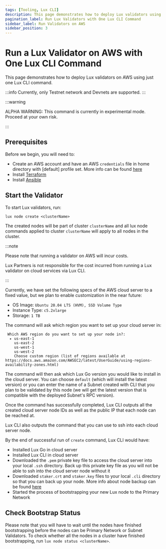 ```yaml
---
tags: [Tooling, Lux CLI]
description: This page demonstrates how to deploy Lux validators using just one Lux CLI command.
pagination_label: Run Lux Validators with One Lux CLI Command
sidebar_label: Run Validators on AWS
sidebar_position: 3
---
```


# Run a Lux Validator on AWS with One Lux CLI Command

This page demonstrates how to deploy Lux validators on AWS using just one Lux CLI
command.

:::info
Currently, only Testnet network and Devnets are supported.
:::

:::warning

ALPHA WARNING: This command is currently in experimental mode. Proceed at your own risk.

:::

## Prerequisites

Before we begin, you will need to:

- Create an AWS account and have an AWS `credentials` file in home directory with [default] profile
  set. More info can be found [here](https://docs.aws.amazon.com/sdkref/latest/guide/file-format.html#file-format-creds)
- Install [Terraform](https://developer.hashicorp.com/terraform/tutorials/aws-get-started/install-cli)
- Install [Ansible](https://adamtheautomator.com/install-ansible/)


## Start the Validator

To start Lux validators, run:

```shell
lux node create <clusterName>
```

The created nodes will be part of cluster `clusterName` and all lux node commands applied to
cluster `clusterName` will apply to all nodes in the cluster.

:::note

Please note that running a validator on AWS will incur costs.

Lux Partners is not responsible for the cost incurred from running a Lux validator on cloud
services via Lux CLI.

:::

Currently, we have set the following specs of the AWS cloud server to a fixed value, but we plan to
enable customization in the near future:

- OS Image: `Ubuntu 20.04 LTS (HVM), SSD Volume Type`
- Instance Type: `c5.2xlarge`
- Storage: `1 TB`

The command will ask which region you want to set up your cloud server in:

```text
 Which AWS region do you want to set up your node in?: 
  ▸ us-east-1
    us-east-2
    us-west-1
    us-west-2
    Choose custom region (list of regions available at https://docs.aws.amazon.com/AWSEC2/latest/UserGuide/using-regions-availability-zones.html)
```

The command will then ask which Lux Go version you would like to install in the cloud server.
You can choose `default` (which will install the latest version) or you can enter the name of a
Subnet created with CLI that you plan to be validated by this node (we will get the latest version
that is compatible with the deployed Subnet's RPC version).

Once the command has successfully completed, Lux CLI outputs all the created cloud server
node IDs as well as the public IP that each node can be reached at.

Lux CLI also outputs the command that you can use to ssh into each cloud server node.

By the end of successful run of `create` command, Lux CLI would have:

- Installed Lux Go in cloud server
- Installed Lux CLI in cloud server
- Downloaded the `.pem` private key file to access the cloud server into your local `.ssh` directory.
  Back up this private key file as you will not be able to ssh into the cloud server node without it
- Downloaded `staker.crt` and `staker.key` files to your local `.cli` directory so that
  you can back up your node. More info about node backup can be found [here](/nodes/maintain/node-backup-and-restore.md)
- Started the process of bootstrapping your new Lux node to the Primary Network

## Check Bootstrap Status

Please note that you will have to wait until the nodes have finished bootstrapping before the
nodes can be Primary Network or Subnet Validators. To check whether all the nodes in a cluster
have finished bootstrapping, run `lux node status <clusterName>`.
